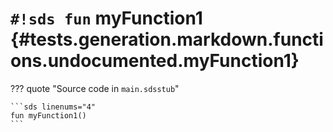 # `#!sds fun` myFunction1 {#tests.generation.markdown.functions.undocumented.myFunction1}

??? quote "Source code in `main.sdsstub`"

    ```sds linenums="4"
    fun myFunction1()
    ```
